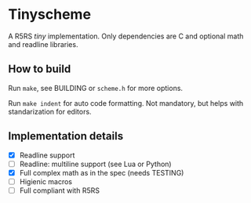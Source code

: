 # Tinyscheme
A R5RS *tiny* implementation. Only dependencies are C and optional 
math and readline libraries.

## How to build
Run `make`, see BUILDING or `scheme.h` for more options.

Run `make indent` for auto code formatting. Not mandatory, but helps
with standarization for editors.

## Implementation details
- [X] Readline support
- [ ] Readline: multiline support (see Lua or Python)
- [X] Full complex math as in the spec (needs TESTING)
- [ ] Higienic macros
- [ ] Full compliant with R5RS
